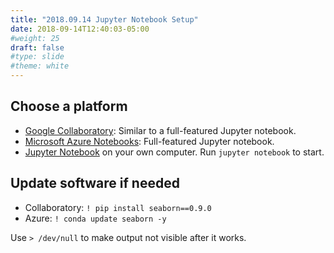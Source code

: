 ```yaml
---
title: "2018.09.14 Jupyter Notebook Setup"
date: 2018-09-14T12:40:03-05:00
#weight: 25
draft: false
#type: slide
#theme: white
---
```


## Choose a platform

* [Google Collaboratory](https://colab.research.google.com/): 
  Similar to a full-featured Jupyter notebook. 
* [Microsoft Azure Notebooks](https://notebooks.azure.com):
  Full-featured Jupyter notebook.
* [Jupyter Notebook](https://www.anaconda.com/download/) on your own
  computer. Run `jupyter notebook` to start.

## Update software if needed

* Collaboratory: `! pip install seaborn==0.9.0`
* Azure: `! conda update seaborn -y`

Use `> /dev/null` to make output not visible after it works.





